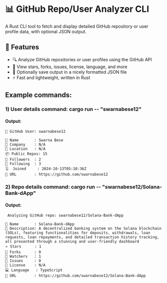 # 📊 GitHub Repo/User Analyzer CLI

A Rust CLI tool to fetch and display detailed GitHub repository or user profile data, with optional JSON output.


## 🧰 Features

- 🔍 Analyze GitHub repositories or user profiles using the GitHub API
- 📄 View stars, forks, issues, license, language, and more
- 💾 Optionally save output in a nicely formatted JSON file
- ⚡ Fast and lightweight, written in Rust

## Example commands:
### 1) User details command: cargo run -- "swarnabese12"
   #### Output:
    👤 GitHub User: swarnabese12
    
    🧑 Name       : Swarna Bese
    🏢 Company    : N/A
    📍 Location   : N/A
    📦 Public Repos: 15
    👥 Followers  : 2
    🤝 Following  : 3
    🗓️  Joined     : 2024-10-13T05:10:36Z
    🔗 URL        : https://github.com/swarnabese12

### 2) Repo details command: cargo run -- "swarnabese12/Solana-Bank-dApp"
   #### Output: 
     Analyzing GitHub repo: swarnabese12/Solana-Bank-dApp
    
    📄 Name       : Solana-Bank-dApp
    💬 Description: A decentralized banking system on the Solana blockchain (SOLs), featuring functionalities for deposits, withdrawals, loan requests, loan repayments, and detailed transaction history tracking, all presented through a stunning and user-friendly dashboard
    ⭐ Stars      : 1
    🍴 Forks      : 0
    👀 Watchers   : 1
    🐛 Issues     : 0
    📝 License    : N/A
    💻 Language   : TypeScript
    🔗 URL        : https://github.com/swarnabese12/Solana-Bank-dApp

